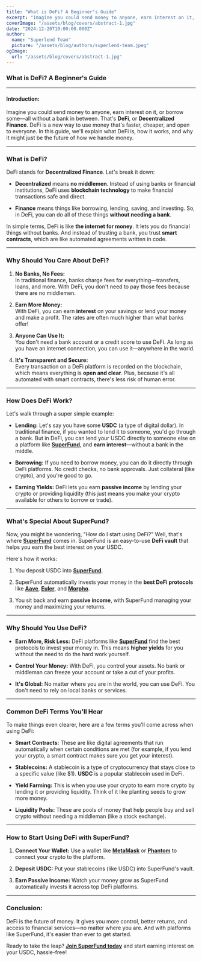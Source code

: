 ```yaml
---
title: "What is DeFi? A Beginner's Guide"
excerpt: "Imagine you could send money to anyone, earn interest on it, or borrow some—all without a bank in between. That's DeFi, or Decentralized Finance."
coverImage: "/assets/blog/covers/abstract-1.jpg"
date: "2024-12-20T10:00:00.000Z"
author:
  name: "Superlend Team"
  picture: "/assets/blog/authors/superlend-team.jpeg"
ogImage:
  url: "/assets/blog/covers/abstract-1.jpg"
---
```


### **What is DeFi? A Beginner's Guide** 

---

#### **Introduction:**

Imagine you could send money to anyone, earn interest on it, or borrow some—all without a bank in between. That's **DeFi**, or **Decentralized Finance**. DeFi is a new way to use money that's faster, cheaper, and open to everyone. In this guide, we'll explain what DeFi is, how it works, and why it might just be the future of how we handle money.

---

### **What is DeFi?**

DeFi stands for **Decentralized Finance**. Let's break it down:

* **Decentralized** means **no middlemen**. Instead of using banks or financial institutions, DeFi uses **blockchain technology** to make financial transactions safe and direct.

* **Finance** means things like borrowing, lending, saving, and investing. So, in DeFi, you can do all of these things **without needing a bank**.

In simple terms, DeFi is like **the internet for money**. It lets you do financial things without banks. And instead of trusting a bank, you trust **smart contracts**, which are like automated agreements written in code.

---

### **Why Should You Care About DeFi?**

1. **No Banks, No Fees:**  
    In traditional finance, banks charge fees for everything—transfers, loans, and more. With DeFi, you don't need to pay those fees because there are no middlemen.

2. **Earn More Money:**  
    With DeFi, you can earn **interest** on your savings or lend your money and make a profit. The rates are often much higher than what banks offer\!

3. **Anyone Can Use It:**  
    You don't need a bank account or a credit score to use DeFi. As long as you have an internet connection, you can use it—anywhere in the world.

4. **It's Transparent and Secure:**  
    Every transaction on a DeFi platform is recorded on the blockchain, which means everything is **open and clear**. Plus, because it's all automated with smart contracts, there's less risk of human error.

---

### **How Does DeFi Work?**

Let's walk through a super simple example:

* **Lending:** Let's say you have some **USDC** (a type of digital dollar). In traditional finance, if you wanted to lend it to someone, you'd go through a bank. But in DeFi, you can lend your USDC directly to someone else on a platform like [**SuperFund**](https://funds.superlend.xyz), and **earn interest**—without a bank in the middle.

* **Borrowing:** If you need to borrow money, you can do it directly through DeFi platforms. No credit checks, no bank approvals. Just collateral (like crypto), and you're good to go.

* **Earning Yields:** DeFi lets you earn **passive income** by lending your crypto or providing liquidity (this just means you make your crypto available for others to borrow or trade).

---

### **What's Special About SuperFund?**

Now, you might be wondering, "How do I start using DeFi?" Well, that's where [**SuperFund**](https://funds.superlend.xyz) comes in. SuperFund is an easy-to-use **DeFi vault** that helps you earn the best interest on your USDC.

Here's how it works:

1. You deposit USDC into [**SuperFund**](https://funds.superlend.xyz).

2. SuperFund automatically invests your money in the **best DeFi protocols** like [**Aave**](https://aave.com), [**Euler**](https://www.euler.finance), and [**Morpho**](https://morpho.org).

3. You sit back and earn **passive income**, with SuperFund managing your money and maximizing your returns.

---

### **Why Should You Use DeFi?**

* **Earn More, Risk Less:** DeFi platforms like [**SuperFund**](https://funds.superlend.xyz) find the best protocols to invest your money in. This means **higher yields** for you without the need to do the hard work yourself.

* **Control Your Money:** With DeFi, you control your assets. No bank or middleman can freeze your account or take a cut of your profits.

* **It's Global:** No matter where you are in the world, you can use DeFi. You don't need to rely on local banks or services.

---

### **Common DeFi Terms You'll Hear**

To make things even clearer, here are a few terms you'll come across when using DeFi:

* **Smart Contracts:** These are like digital agreements that run automatically when certain conditions are met (for example, if you lend your crypto, a smart contract makes sure you get your interest).

* **Stablecoins:** A stablecoin is a type of cryptocurrency that stays close to a specific value (like $1). **USDC** is a popular stablecoin used in DeFi.

* **Yield Farming:** This is when you use your crypto to earn more crypto by lending it or providing liquidity. Think of it like planting seeds to grow more money.

* **Liquidity Pools:** These are pools of money that help people buy and sell crypto without needing a middleman (like a stock exchange).

---

### **How to Start Using DeFi with SuperFund?**

1. **Connect Your Wallet:** Use a wallet like [**MetaMask**](https://metamask.io) or [**Phantom**](https://phantom.com) to connect your crypto to the platform.

2. **Deposit USDC:** Put your stablecoins (like USDC) into SuperFund's vault.

3. **Earn Passive Income:** Watch your money grow as SuperFund automatically invests it across top DeFi platforms.

---

### **Conclusion:**

DeFi is the future of money. It gives you more control, better returns, and access to financial services—no matter where you are. And with platforms like SuperFund, it's easier than ever to get started.

Ready to take the leap? [**Join SuperFund today**](https://funds.superlend.xyz/super-fund/base) and start earning interest on your USDC, hassle-free!